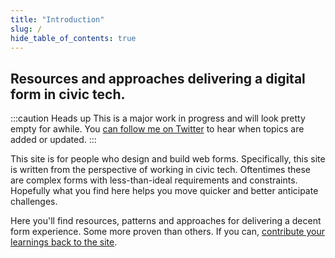 ```yaml
---
title: "Introduction"
slug: /
hide_table_of_contents: true
---
```


## Resources and approaches delivering a digital form in civic tech.

:::caution Heads up
This is a major work in progress and will look pretty empty for awhile. You [can follow me on Twitter](https://twitter.com/FormBuilders) to hear when topics are added or updated.
:::

This site is for people who design and build web forms. Specifically, this site is written from the perspective of working in civic tech. Oftentimes these are complex forms with less-than-ideal requirements and constraints. Hopefully what you find here helps you move quicker and better anticipate challenges.

Here you'll find resources, patterns and approaches for delivering a decent form experience. Some more proven than others. If you can, [contribute your learnings back to the site](/contributing).
